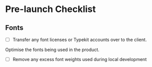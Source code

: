 # Pre-launch Checklist

## Fonts

- [ ] Transfer any font licenses or Typekit accounts over to the client.

Optimise the fonts being used in the product.

- [ ] Remove any excess font weights used during local development
